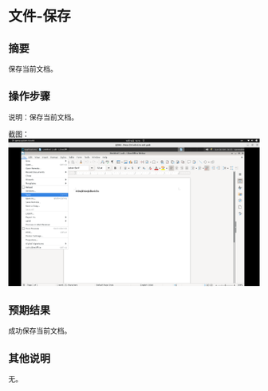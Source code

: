 # 文件-保存

## 摘要

保存当前文档。

## 操作步骤

说明：保存当前文档。

截图：![image](./images/z9.png)

## 预期结果

成功保存当前文档。

## 其他说明

无。

